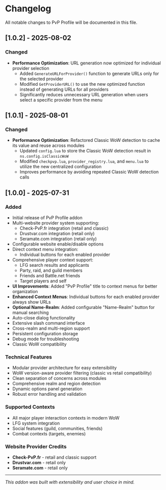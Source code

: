 # Changelog

All notable changes to PvP Profile will be documented in this file.

## [1.0.2] - 2025-08-02

### Changed
- **Performance Optimization**: URL generation now optimized for individual provider selection
  - Added `GenerateURLForProvider()` function to generate URLs only for the selected provider
  - Modified `GetProviderURL()` to use the new optimized function instead of generating URLs for all providers
  - Significantly reduces unnecessary URL generation when users select a specific provider from the menu

## [1.0.1] - 2025-08-01

### Changed
- **Performance Optimization**: Refactored Classic WoW detection to cache its value and reuse across modules
  - Updated `config.lua` to store the Classic WoW detection result in `ns.config.isClassicWoW`
  - Modified `checkpvp.lua`, `provider_registry.lua`, and `menu.lua` to utilize the new centralized configuration
  - Improves performance by avoiding repeated Classic WoW detection calls

## [1.0.0] - 2025-07-31

### Added
- Initial release of PvP Profile addon
- Multi-website provider system supporting:
  - Check-PvP.fr integration (retail and classic)
  - Drustvar.com integration (retail only)
  - Seramate.com integration (retail only)
- Configurable website enable/disable options
- Direct context menu integration:
  - Individual buttons for each enabled provider
- Comprehensive player context support:
  - LFG search results and applicants
  - Party, raid, and guild members
  - Friends and Battle.net friends
  - Target players and self
- **UI Improvements**: Added "PvP Profile" title to context menus for better organization
- **Enhanced Context Menus**: Individual buttons for each enabled provider always show URLs
- **Optional Name-Realm**: Added configurable "Name-Realm" button for manual searching
- Auto-close dialog functionality
- Extensive slash command interface
- Cross-realm and multi-region support
- Persistent configuration storage
- Debug mode for troubleshooting
- Classic WoW compatibility

### Technical Features
- Modular provider architecture for easy extensibility
- WoW version-aware provider filtering (classic vs retail compatibility)
- Clean separation of concerns across modules
- Comprehensive realm and region detection
- Dynamic options panel generation
- Robust error handling and validation

### Supported Contexts
- All major player interaction contexts in modern WoW
- LFG system integration
- Social features (guild, communities, friends)
- Combat contexts (targets, enemies)

### Website Provider Credits
- **Check-PvP.fr** - retail and classic support
- **Drustvar.com** - retail only
- **Seramate.com** - retail only

---

*This addon was built with extensibility and user choice in mind.*